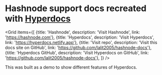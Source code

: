 # Hashnode support docs recreated with [Hyperdocs](https://hyperdocs.netlify.app/)

<Grid
  items={[
    {title: 'Hashnode', description: 'Visit Hashnode', link: 'https://hashnode.com'},
    {title: 'Hyperdocs', description: 'Visit Hyperdocs', link: 'https://hyperdocs.netlify.app'},
    {title: 'Visit repo', description: 'Visit this docs site on GitHub', link: 'https://github.com/lalit2005/hashnode-docs'},
    {title: 'Hyperdocs GitHub', description: 'Visit Hyperdocs on GitHub', link: 'https://github.com/lalit2005/hashnode-docs'},
  ]}
/>

This was built as a demo to show different features of Hyperdocs.
